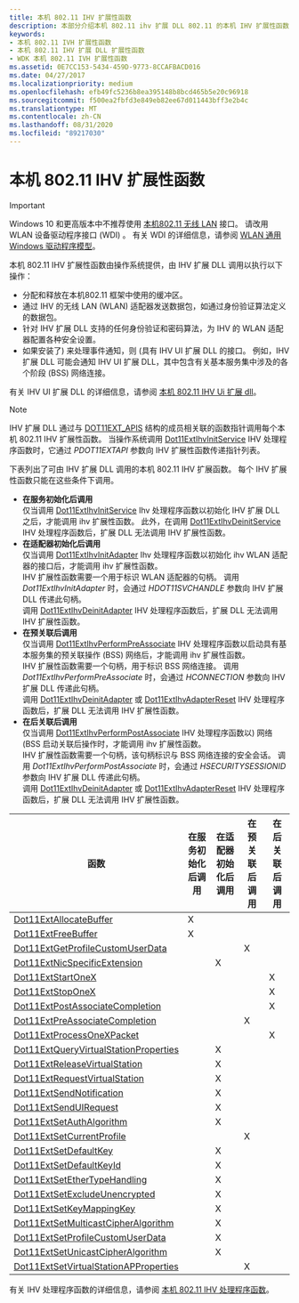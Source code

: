 ```yaml
---
title: 本机 802.11 IHV 扩展性函数
description: 本部分介绍本机 802.11 ihv 扩展 DLL 802.11 的本机 IHV 扩展性函数
keywords:
- 本机 802.11 IVH 扩展性函数
- 本机 802.11 IHV 扩展 DLL 扩展性函数
- WDK 本机 802.11 IVH 扩展性函数
ms.assetid: 0E7CC153-5434-459D-9773-8CCAFBACD016
ms.date: 04/27/2017
ms.localizationpriority: medium
ms.openlocfilehash: efb49fc5236b8ea395148b8bcd465b5e20c96918
ms.sourcegitcommit: f500ea2fbfd3e849eb82ee67d011443bff3e2b4c
ms.translationtype: MT
ms.contentlocale: zh-CN
ms.lasthandoff: 08/31/2020
ms.locfileid: "89217030"
---
```

# <a name="native-80211-ihv-extensibility-functions"></a>本机 802.11 IHV 扩展性函数

> [!IMPORTANT]
> Windows 10 和更高版本中不推荐使用 [本机802.11 无线 LAN](/previous-versions/windows/hardware/wireless/native-802-11-wireless-lan4) 接口。 请改用 WLAN 设备驱动程序接口 (WDI) 。 有关 WDI 的详细信息，请参阅 [WLAN 通用 Windows 驱动程序模型](./wdi-miniport-driver-design-guide.md)。

本机 802.11 IHV 扩展性函数由操作系统提供，由 IHV 扩展 DLL 调用以执行以下操作：

- 分配和释放在本机802.11 框架中使用的缓冲区。
- 通过 IHV 的无线 LAN (WLAN) 适配器发送数据包，如通过身份验证算法定义的数据包。
- 针对 IHV 扩展 DLL 支持的任何身份验证和密码算法，为 IHV 的 WLAN 适配器配置各种安全设置。
- 如果安装了) 来处理事件通知，则 (具有 IHV UI 扩展 DLL 的接口。 例如，IHV 扩展 DLL 可能会通知 IHV UI 扩展 DLL，其中包含有关基本服务集中涉及的各个阶段 (BSS) 网络连接。 

有关 IHV UI 扩展 DLL 的详细信息，请参阅 [本机 802.11 IHV Ui 扩展 dll](native-802-11-ihv-ui-extensions-dll2.md)。

> [!NOTE]
> IHV 扩展 DLL 通过与 [DOT11EXT_APIS](/windows-hardware/drivers/ddi/wlanihv/ns-wlanihv-_dot11ext_apis) 结构的成员相关联的函数指针调用每个本机 802.11 IHV 扩展性函数。 当操作系统调用 [Dot11ExtIhvInitService](/windows-hardware/drivers/ddi/wlanihv/nc-wlanihv-dot11extihv_init_service) IHV 处理程序函数时，它通过 *PDOT11EXTAPI* 参数向 IHV 扩展性函数传递指针列表。
 
下表列出了可由 IHV 扩展 DLL 调用的本机 802.11 IHV 扩展函数。 每个 IHV 扩展性函数只能在这些条件下调用。


- **在服务初始化后调用**  
仅当调用 [Dot11ExtIhvInitService](/windows-hardware/drivers/ddi/wlanihv/nc-wlanihv-dot11extihv_init_service) Ihv 处理程序函数以初始化 IHV 扩展 DLL 之后，才能调用 ihv 扩展性函数。 此外，在调用 [Dot11ExtIhvDeinitService](/windows-hardware/drivers/ddi/wlanihv/nc-wlanihv-dot11extihv_deinit_service) IHV 处理程序函数后，扩展 DLL 无法调用 IHV 扩展性函数。
- **在适配器初始化后调用**  
仅当调用 [Dot11ExtIhvInitAdapter](/windows-hardware/drivers/ddi/wlanihv/nc-wlanihv-dot11extihv_init_adapter) Ihv 处理程序函数以初始化 ihv WLAN 适配器的接口后，才能调用 ihv 扩展性函数。  
IHV 扩展性函数需要一个用于标识 WLAN 适配器的句柄。 调用 *Dot11ExtIhvInitAdapter* 时，会通过 *HDOT11SVCHANDLE* 参数向 IHV 扩展 DLL 传递此句柄。  
调用 [Dot11ExtIhvDeinitAdapter](/windows-hardware/drivers/ddi/wlanihv/nc-wlanihv-dot11extihv_deinit_adapter) IHV 处理程序函数后，扩展 DLL 无法调用 IHV 扩展性函数。
- **在预关联后调用**  
仅当调用 [Dot11ExtIhvPerformPreAssociate](/windows-hardware/drivers/ddi/wlanihv/nc-wlanihv-dot11extihv_perform_pre_associate) IHV 处理程序函数以启动具有基本服务集的预关联操作 (BSS) 网络后，才能调用 ihv 扩展性函数。  
IHV 扩展性函数需要一个句柄，用于标识 BSS 网络连接。 调用 *Dot11ExtIhvPerformPreAssociate* 时，会通过 *HCONNECTION* 参数向 IHV 扩展 DLL 传递此句柄。  
调用 [Dot11ExtIhvDeinitAdapter](/windows-hardware/drivers/ddi/wlanihv/nc-wlanihv-dot11extihv_deinit_adapter) 或 [Dot11ExtIhvAdapterReset](/windows-hardware/drivers/ddi/wlanihv/nc-wlanihv-dot11extihv_adapter_reset) IHV 处理程序函数后，扩展 DLL 无法调用 IHV 扩展性函数。
- **在后关联后调用**  
仅当调用 [Dot11ExtIhvPerformPostAssociate](/windows-hardware/drivers/ddi/wlanihv/nc-wlanihv-dot11extihv_perform_post_associate) IHV 处理程序函数以) 网络 (BSS 启动关联后操作时，才能调用 ihv 扩展性函数。  
IHV 扩展性函数需要一个句柄，该句柄标识与 BSS 网络连接的安全会话。 调用 *Dot11ExtIhvPerformPostAssociate* 时，会通过 *HSECURITYSESSIONID* 参数向 IHV 扩展 DLL 传递此句柄。  
调用 [Dot11ExtIhvDeinitAdapter](/windows-hardware/drivers/ddi/wlanihv/nc-wlanihv-dot11extihv_deinit_adapter) 或 [Dot11ExtIhvAdapterReset](/windows-hardware/drivers/ddi/wlanihv/nc-wlanihv-dot11extihv_adapter_reset) IHV 处理程序函数后，扩展 DLL 无法调用 IHV 扩展性函数。

| 函数 | 在服务初始化后调用 | 在适配器初始化后调用 | 在预关联后调用 | 在后关联后调用 |
| --- | --- | --- | --- | --- |
| [Dot11ExtAllocateBuffer](/windows-hardware/drivers/ddi/wlanihv/nc-wlanihv-dot11ext_allocate_buffer) | X |   |   |   |
| [Dot11ExtFreeBuffer](/windows-hardware/drivers/ddi/wlanihv/nc-wlanihv-dot11ext_free_buffer) | X |   |   |   |
| [Dot11ExtGetProfileCustomUserData](/windows-hardware/drivers/ddi/wlanihv/nc-wlanihv-dot11ext_get_profile_custom_user_data) |   |   | X |   | 
| [Dot11ExtNicSpecificExtension](/windows-hardware/drivers/ddi/wlanihv/nc-wlanihv-dot11ext_nic_specific_extension) |   | X |   |   |
| [Dot11ExtStartOneX](/windows-hardware/drivers/ddi/wlanihv/nc-wlanihv-dot11ext_onex_start) |   |   |   | X |
| [Dot11ExtStopOneX](/windows-hardware/drivers/ddi/wlanihv/nc-wlanihv-dot11ext_onex_stop) |   |   |   | X |
| [Dot11ExtPostAssociateCompletion](/windows-hardware/drivers/ddi/wlanihv/nc-wlanihv-dot11ext_post_associate_completion) |   |   |   | X |
| [Dot11ExtPreAssociateCompletion](/windows-hardware/drivers/ddi/wlanihv/nc-wlanihv-dot11ext_pre_associate_completion) |   |   | X |   |
| [Dot11ExtProcessOneXPacket](/windows-hardware/drivers/ddi/wlanihv/nc-wlanihv-dot11ext_process_onex_packet) |   |   |   | X |
| [Dot11ExtQueryVirtualStationProperties](/windows-hardware/drivers/ddi/wlanihv/nc-wlanihv-dot11ext_query_virtual_station_properties) |   | X |   |   |
| [Dot11ExtReleaseVirtualStation](/windows-hardware/drivers/ddi/wlanihv/nc-wlanihv-dot11ext_release_virtual_station) |   | X |   |   |
| [Dot11ExtRequestVirtualStation](/windows-hardware/drivers/ddi/wlanihv/nc-wlanihv-dot11ext_request_virtual_station) |   | X |   |   |
| [Dot11ExtSendNotification](/windows-hardware/drivers/ddi/wlanihv/nc-wlanihv-dot11ext_send_notification) |   | X |   |   |
| [Dot11ExtSendUIRequest](/windows-hardware/drivers/ddi/wlanihv/nc-wlanihv-dot11ext_send_ui_request) |   | X |   |   |
| [Dot11ExtSetAuthAlgorithm](/windows-hardware/drivers/ddi/wlanihv/nc-wlanihv-dot11ext_set_auth_algorithm) |   | X |   |   |
| [Dot11ExtSetCurrentProfile](/windows-hardware/drivers/ddi/wlanihv/nc-wlanihv-dot11ext_set_current_profile) |   |   | X |   |
| [Dot11ExtSetDefaultKey](/windows-hardware/drivers/ddi/wlanihv/nc-wlanihv-dot11ext_set_default_key) |   | X |   |   |
| [Dot11ExtSetDefaultKeyId](/windows-hardware/drivers/ddi/wlanihv/nc-wlanihv-dot11ext_set_default_key_id)|   | X |   |   |
| [Dot11ExtSetEtherTypeHandling](/windows-hardware/drivers/ddi/wlanihv/nc-wlanihv-dot11ext_set_ethertype_handling) |   | X |   |   |
| [Dot11ExtSetExcludeUnencrypted](/windows-hardware/drivers/ddi/wlanihv/nc-wlanihv-dot11ext_set_exclude_unencrypted) |   | X |   |   |
| [Dot11ExtSetKeyMappingKey](/windows-hardware/drivers/ddi/wlanihv/nc-wlanihv-dot11ext_set_key_mapping_key) |   | X |   |   |
| [Dot11ExtSetMulticastCipherAlgorithm](/windows-hardware/drivers/ddi/wlanihv/nc-wlanihv-dot11ext_set_multicast_cipher_algorithm) |   | X |   |   |
| [Dot11ExtSetProfileCustomUserData](/windows-hardware/drivers/ddi/wlanihv/nc-wlanihv-dot11ext_set_profile_custom_user_data) |   | X |   |   |
| [Dot11ExtSetUnicastCipherAlgorithm](/windows-hardware/drivers/ddi/wlanihv/nc-wlanihv-dot11ext_set_unicast_cipher_algorithm) |   | X |   |   |
| [Dot11ExtSetVirtualStationAPProperties](/windows-hardware/drivers/ddi/wlanihv/nc-wlanihv-dot11ext_set_virtual_station_ap_properties) |   |   | X |   | 

有关 IHV 处理程序函数的详细信息，请参阅 [本机 802.11 IHV 处理程序函数](native-802-11-ihv-handler-functions.md)。